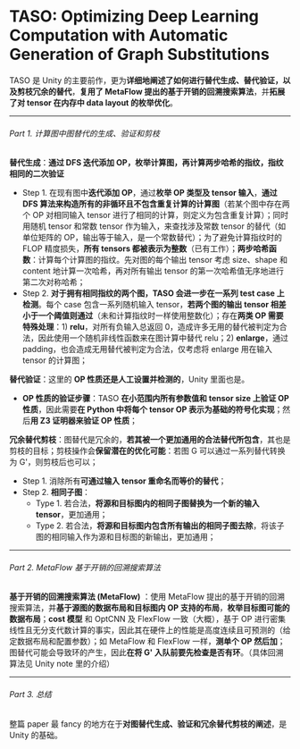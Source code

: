 # TASO: Optimizing Deep Learning Computation with Automatic Generation of Graph Substitutions

TASO 是 Unity 的主要前作，更为**详细地阐述了如何进行替代生成、替代验证，以及剪枝冗余的替代**，**复用了 MetaFlow 提出的基于开销的回溯搜索算法**，并**拓展了对 tensor 在内存中 data layout 的枚举优化**。

-------------

###### Part 1. 计算图中图替代的生成、验证和剪枝

**替代生成**：**通过 DFS 迭代添加 OP，枚举计算图，再计算两步哈希的指纹，指纹相同的二次验证**

- Step 1. 在现有图中**迭代添加 OP**，通过**枚举 OP 类型及 tensor 输入**，**通过 DFS 算法来构造所有的非循环且不包含重复计算的计算图**（若某个图中存在两个 OP 对相同输入 tensor 进行了相同的计算，则定义为包含重复计算）；同时用随机 tensor 和常数 tensor 作为输入，来查找涉及常数 tensor 的替代（如单位矩阵的 OP，输出等于输入，是一个常数替代）；为了避免计算指纹时的 FLOP 精度损失，**所有 tensors 都被表示为整数**（已有工作）；**两步哈希函数**：计算每个计算图的指纹。先对图的每个输出 tensor 考虑 size、shape 和 content 地计算一次哈希，再对所有输出 tensor 的第一次哈希值无序地进行第二次对称哈希；
- Step 2. **对于拥有相同指纹的两个图，TASO 会进一步在一系列 test case 上检测**。每个 case 包含一系列随机输入 tensor，**若两个图的输出 tensor 相差小于一个阈值则通过**（未和计算指纹时一样使用整数化）；存在**两类 OP 需要特殊处理**：1) **relu**，对所有负输入总返回 0，造成许多无用的替代被判定为合法，因此使用一个随机非线性函数来在图计算中替代 relu；2) **enlarge**，通过 padding，也会造成无用替代被判定为合法，仅考虑将 enlarge 用在输入 tensor 的计算图；

**替代验证**：这里的 **OP 性质还是人工设置并检测的**，Unity 里面也是。

- **OP 性质的验证步骤**：TASO **在小范围内所有参数值和 tensor size 上验证 OP 性质**，因此需要**在 Python 中将每个 tensor OP 表示为基础的符号化实现**；然后**用 Z3 证明器来验证 OP 性质**；

**冗余替代剪枝**：图替代是冗余的，**若其被一个更加通用的合法替代所包含**，其也是剪枝的目标；剪枝操作会**保留潜在的优化可能**：若图 G 可以通过一系列替代转换为 G'，则剪枝后也可以；

- Step 1. 消除所有**可通过输入 tensor 重命名而等价的替代**；
- Step 2. **相同子图**：
    - Type 1. 若合法，**将源和目标图内的相同子图替换为一个新的输入 tensor**，更加通用；
    - Type 2. 若合法，**将源和目标图内包含所有输出的相同子图去除**，将该子图的相同输入作为源和目标图的新输出，更加通用；

------

###### Part 2. MetaFlow 基于开销的回溯搜索算法

**基于开销的回溯搜索算法 (MetaFlow)** ：使用 MetaFlow 提出的基于开销的回溯搜索算法，并**基于源图的数据布局和目标图内 OP 支持的布局**，**枚举目标图可能的数据布局**；**cost 模型** 和 OptCNN 及 FlexFlow 一致（大概），基于  OP 进行密集线性且无分支代数计算的事实，因此其在硬件上的性能是高度连续且可预测的（给定数据布局和配置参数）；如 MetaFlow 和 FlexFlow 一样，**测单个 OP 然后加**；图替代可能会导致环的产生，因此**在将 G' 入队前要先检查是否有环**。（具体回溯算法见 Unity note 里的介绍）

------

###### Part 3. 总结

整篇 paper 最 fancy 的地方在于**对图替代生成、验证和冗余替代剪枝的阐述**，是 Unity 的基础。
